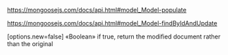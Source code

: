 https://mongoosejs.com/docs/api.html#model_Model-populate

https://mongoosejs.com/docs/api.html#model_Model-findByIdAndUpdate

[options.new=false] «Boolean» if true, return the modified document rather than the original
